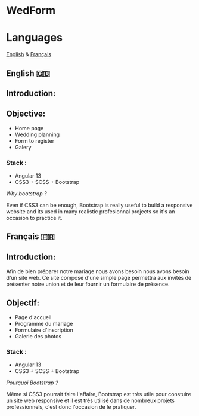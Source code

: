 # WedForm

# Languages
[English](#english-)
&
[Français](#français-)


## English 🇬🇧

## Introduction:


## Objective:
- Home page
- Wedding planning
- Form to register
- Galery


### Stack :
- Angular 13
- CSS3 + SCSS + Bootstrap


*Why bootstrap ?* </br> 

Even if CSS3 can be enough, Bootstrap is really useful to build a responsive website and its used in many realistic profesionnal projects so it's an occasion to practice it.

## Français 🇫🇷


## Introduction:
<p>Afin de bien préparer notre mariage nous avons besoin nous avons besoin d'un site web. Ce site composé d'une simple page permettra aux invités de présenter notre union et de leur fournir un formulaire de présence.</p>

## Objectif:
- Page d'accueil
- Programme du mariage
- Formulaire d'inscription
- Galerie des photos


### Stack :
- Angular 13
- CSS3 + SCSS + Bootstrap


*Pourquoi Bootstrap ?* </br> 

Même si CSS3 pourrait faire l'affaire, Bootstrap est très utile pour constuire un site web responsive et il est très utilisé dans de nombreux projets professionnels, c'est donc l'occasion de le pratiquer.
